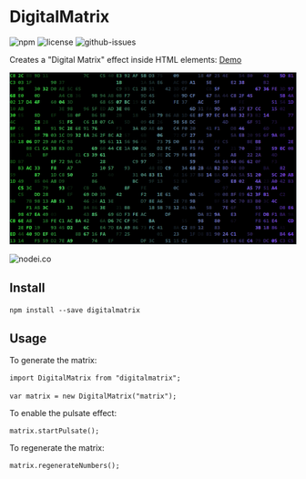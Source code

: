 # DigitalMatrix

![npm](https://img.shields.io/npm/v/digitalmatrix.svg) ![license](https://img.shields.io/npm/l/digitalmatrix.svg) ![github-issues](https://img.shields.io/github/issues/dougmaitelli/DigitalMatrix.svg)

Creates a "Digital Matrix" effect inside HTML elements:
[Demo](https://dougmaitelli.github.io/DigitalMatrix/)

![demo](https://raw.githubusercontent.com/dougmaitelli/DigitalMatrix/master/demo.png)

![nodei.co](https://nodei.co/npm/digitalmatrix.png?downloads=true&downloadRank=true&stars=true)

## Install

`npm install --save digitalmatrix`

## Usage

To generate the matrix:
```
import DigitalMatrix from "digitalmatrix";

var matrix = new DigitalMatrix("matrix");
```

To enable the pulsate effect:
```
matrix.startPulsate();
```

To regenerate the matrix:
```
matrix.regenerateNumbers();
```
